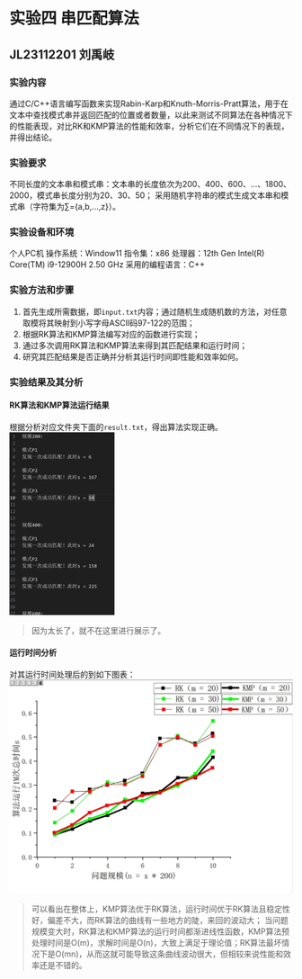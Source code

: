 # 实验四 串匹配算法
## JL23112201 刘禹岐
### 实验内容
通过C/C++语言编写函数来实现Rabin-Karp和Knuth-Morris-Pratt算法，用于在文本中查找模式串并返回匹配的位置或者数量，以此来测试不同算法在各种情况下的性能表现，对比RK和KMP算法的性能和效率，分析它们在不同情况下的表现，并得出结论。

### 实验要求
不同长度的文本串和模式串：文本串的长度依次为200、400、600、...、1800、2000，模式串长度分别为20、30、50；
采用随机字符串的模式生成文本串和模式串（字符集为∑={a,b,...,z}）。

### 实验设备和环境
个人PC机
操作系统：Window11
指令集：x86
处理器：12th Gen Intel(R) Core(TM) i9-12900H   2.50 GHz
采用的编程语言：C++

### 实验方法和步骤
1. 首先生成所需数据，即`input.txt`内容；通过随机生成随机数的方法，对任意取模将其映射到小写字母ASCII码97-122的范围；
2. 根据RK算法和KMP算法编写对应的函数进行实现；
3. 通过多次调用RK算法和KMP算法来得到其匹配结果和运行时间；
4. 研究其匹配结果是否正确并分析其运行时间即性能和效率如何。
   
### 实验结果及其分析
#### RK算法和KMP算法运行结果
根据分析对应文件夹下面的`result.txt`，得出算法实现正确。
![](images/2024-01-03-14-41-52.png)
>因为太长了，就不在这里进行展示了。

#### 运行时间分析
对其运行时间处理后的到如下图表：
![](images/2024-01-03-14-43-17.png)
>可以看出在整体上，KMP算法优于RK算法，运行时间优于RK算法且稳定性好，偏差不大，而RK算法的曲线有一些地方的陡，来回的波动大；
当问题规模变大时，RK算法和KMP算法的运行时间都渐进线性函数，KMP算法预处理时间是O(m)，求解时间是O(n)，大致上满足于理论值；RK算法最坏情况下是O(mn)，从而这就可能导致这条曲线波动很大，但相较来说性能和效率还是不错的。
